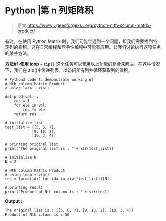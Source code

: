 # Python |第 n 列矩阵积

> 原文:[https://www . geesforgeks . org/python-n th-column-matrix-product/](https://www.geeksforgeeks.org/python-nth-column-matrix-product/)

有时，在使用 Python Matrix 时，我们可能会遇到一个问题，即我们需要找到特定列的乘积。这在日常编程和竞争性编程中可能有应用。让我们讨论执行这项任务的某些方法。

**方法#1:使用 loop + `zip()`**
这个任务可以使用以上功能的组合来解决。在这种情况下，我们在 zip()中传递列表，以访问所有列并循环获取列的乘积。

```
# Python3 code to demonstrate working of 
# Nth column Matrix Product 
# using loop + zip() 

def prod(val) :     
    res = 1         
    for ele in val:         
        res *= ele         
    return res

# initialize list 
test_list = [[5, 6, 7], 
            [9, 10, 2], 
            [10, 3, 4]] 

# printing original list 
print("The original list is : " + str(test_list)) 

# initialize N
N = 2

# Nth column Matrix Product 
# using loop + zip() 
res = [prod(idx) for idx in zip(*test_list)][N] 

# printing result 
print("Product of Nth column is : " + str(res)) 
```

**Output :**

```
The original list is : [[5, 6, 7], [9, 10, 2], [10, 3, 4]]
Product of Nth column is : 56

```